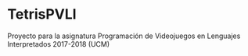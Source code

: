 # TetrisPVLI
Proyecto para la asignatura Programación de Videojuegos en Lenguajes Interpretados 2017-2018 (UCM)
